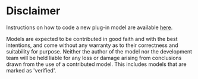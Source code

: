 Disclaimer
==========

Instructions on how to code a new plug-in model are available [here](https://github.com/QENSlibrary/QENSmodels).

Models are expected to be contributed in good faith and with the best intentions,
and come without any warranty as to their correctness and suitability for purpose.
Neither the author of the model nor the development team will be held liable for any
loss or damage arising from conclusions drawn from the use of a contributed model.
This includes models that are marked as 'verified'.
